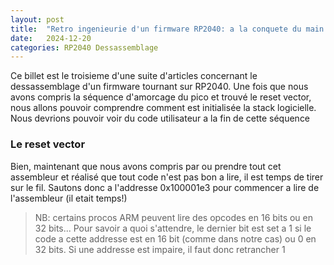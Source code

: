 ```yaml
---
layout: post
title:  "Retro ingenieurie d'un firmware RP2040: a la conquete du main - partie 2"
date:   2024-12-20
categories: RP2040 Dessassemblage
---
```



Ce billet est le troisieme d'une suite d'articles concernant le dessassemblage d'un firmware tournant sur RP2040. Une fois que nous avons compris la séquence d'amorcage du pico et trouvé le reset vector, nous allons pouvoir comprendre comment est initialisée la stack logicielle. Nous devrions pouvoir voir du code utilisateur a la fin de cette séquence 

### Le reset vector

Bien, maintenant que nous avons compris par ou prendre tout cet assembleur et réalisé que tout code n'est pas bon a lire, il est temps de tirer sur le fil. Sautons donc a l'addresse 0x100001e3 pour commencer a lire de l'assembleur (il etait temps!) 

> NB: certains procos ARM peuvent lire des opcodes en 16 bits ou en 32 bits... Pour savoir a quoi s'attendre, le dernier bit est set a 1 si le code a cette addresse est en 16 bit (comme dans notre cas)  ou 0 en 32 bits. Si une addresse est impaire, il faut donc retrancher 1

 

